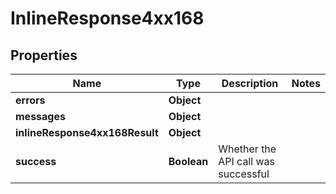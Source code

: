 # InlineResponse4xx168

## Properties
Name | Type | Description | Notes
------------ | ------------- | ------------- | -------------
**errors** | **Object** |  | 
**messages** | **Object** |  | 
**inlineResponse4xx168Result** | **Object** |  | 
**success** | **Boolean** | Whether the API call was successful | 
